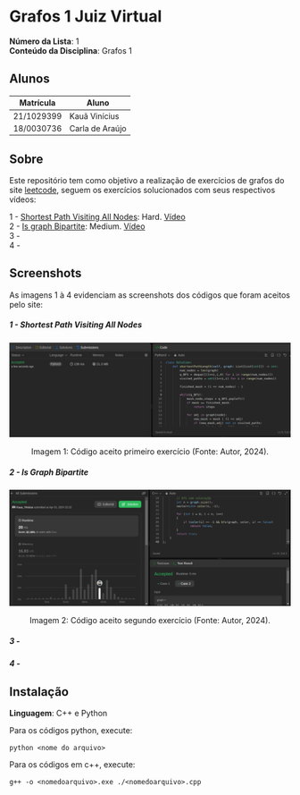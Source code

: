 # Grafos 1 Juiz Virtual

**Número da Lista**: 1<br>
**Conteúdo da Disciplina**: Grafos 1<br>

## Alunos
|Matrícula | Aluno |
| -- | -- |
| 21/1029399  | Kauã Vinícius  |
| 18/0030736  |  Carla de Araújo |

## Sobre 
Este repositório tem como objetivo a realização de exercícios de grafos do site [leetcode](https://leetcode.com/), seguem os exercícios solucionados com seus respectivos vídeos:

1 - [Shortest Path Visiting All Nodes](https://leetcode.com/problems/shortest-path-visiting-all-nodes/description/): Hard. [Vídeo](https://youtu.be/IVSBzCf2gkQ)
</br>
2 - [Is graph Bipartite](https://leetcode.com/problems/is-graph-bipartite/description/): Medium. [Vídeo](https://youtu.be/VP7QSoFTaUo)
</br>
3 -
</br>
4 - 

## Screenshots
As imagens 1 à 4 evidenciam as screenshots dos códigos que foram aceitos pelo site:

##### 1 - Shortest Path Visiting All Nodes
![](assets/SPL.png)

<div style="text-align: center">
<p> Imagem 1: Código aceito primeiro exercício (Fonte: Autor, 2024).</p>
</div>

##### 2 - Is Graph Bipartite
![](assets/IGB.png)

<div style="text-align: center">
<p> Imagem 2: Código aceito segundo exercício (Fonte: Autor, 2024).</p>
</div>

##### 3 -
##### 4 -

## Instalação 
**Linguagem**: C++ e Python<br>

Para os códigos python, execute:

```
python <nome do arquivo>
```

Para os códigos em c++, execute:

```
g++ -o <nomedoarquivo>.exe ./<nomedoarquivo>.cpp
```


